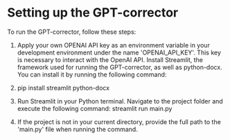 # Setting up the GPT-corrector

To run the GPT-corrector, follow these steps:

1. Apply your own OPENAI API key as an environment variable in your development environment under the name 'OPENAI_API_KEY'. This key is necessary to interact with the OpenAI API.
Install Streamlit, the framework used for running the GPT-corrector, as well as python-docx. You can install it by running the following command:

2. pip install streamlit python-docx

3. Run Streamlit in your Python terminal. Navigate to the project folder and execute the following command: streamlit run main.py

5. If the project is not in your current directory, provide the full path to the 'main.py' file when running the command.




